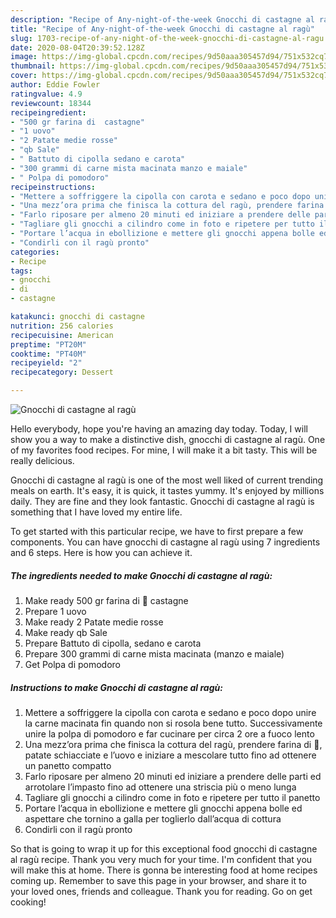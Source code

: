 ```yaml
---
description: "Recipe of Any-night-of-the-week Gnocchi di castagne al ragù"
title: "Recipe of Any-night-of-the-week Gnocchi di castagne al ragù"
slug: 1703-recipe-of-any-night-of-the-week-gnocchi-di-castagne-al-ragu
date: 2020-08-04T20:39:52.128Z
image: https://img-global.cpcdn.com/recipes/9d50aaa305457d94/751x532cq70/gnocchi-di-castagne-al-ragu-recipe-main-photo.jpg
thumbnail: https://img-global.cpcdn.com/recipes/9d50aaa305457d94/751x532cq70/gnocchi-di-castagne-al-ragu-recipe-main-photo.jpg
cover: https://img-global.cpcdn.com/recipes/9d50aaa305457d94/751x532cq70/gnocchi-di-castagne-al-ragu-recipe-main-photo.jpg
author: Eddie Fowler
ratingvalue: 4.9
reviewcount: 18344
recipeingredient:
- "500 gr farina di  castagne"
- "1 uovo"
- "2 Patate medie rosse"
- "qb Sale"
- " Battuto di cipolla sedano e carota"
- "300 grammi di carne mista macinata manzo e maiale"
- " Polpa di pomodoro"
recipeinstructions:
- "Mettere a soffriggere la cipolla con carota e sedano e poco dopo unire la carne macinata fin quando non si rosola bene tutto. Successivamente unire la polpa di pomodoro e far cucinare per circa 2 ore a fuoco lento"
- "Una mezz’ora prima che finisca la cottura del ragù, prendere farina di 🌰, patate schiacciate e l’uovo e iniziare a mescolare tutto fino ad ottenere un panetto compatto"
- "Farlo riposare per almeno 20 minuti ed iniziare a prendere delle parti ed arrotolare l’impasto fino ad ottenere una striscia più o meno lunga"
- "Tagliare gli gnocchi a cilindro come in foto e ripetere per tutto il panetto"
- "Portare l’acqua in ebollizione e mettere gli gnocchi appena bolle ed aspettare che tornino a galla per toglierlo dall’acqua di cottura"
- "Condirli con il ragù pronto"
categories:
- Recipe
tags:
- gnocchi
- di
- castagne

katakunci: gnocchi di castagne 
nutrition: 256 calories
recipecuisine: American
preptime: "PT20M"
cooktime: "PT40M"
recipeyield: "2"
recipecategory: Dessert

---
```



![Gnocchi di castagne al ragù](https://img-global.cpcdn.com/recipes/9d50aaa305457d94/751x532cq70/gnocchi-di-castagne-al-ragu-recipe-main-photo.jpg)

Hello everybody, hope you're having an amazing day today. Today, I will show you a way to make a distinctive dish, gnocchi di castagne al ragù. One of my favorites food recipes. For mine, I will make it a bit tasty. This will be really delicious.

Gnocchi di castagne al ragù is one of the most well liked of current trending meals on earth. It's easy, it is quick, it tastes yummy. It's enjoyed by millions daily. They are fine and they look fantastic. Gnocchi di castagne al ragù is something that I have loved my entire life.




To get started with this particular recipe, we have to first prepare a few components. You can have gnocchi di castagne al ragù using 7 ingredients and 6 steps. Here is how you can achieve it.

<!--inarticleads1-->

##### The ingredients needed to make Gnocchi di castagne al ragù:

1. Make ready 500 gr farina di 🌰 castagne
1. Prepare 1 uovo
1. Make ready 2 Patate medie rosse
1. Make ready qb Sale
1. Prepare  Battuto di cipolla, sedano e carota
1. Prepare 300 grammi di carne mista macinata (manzo e maiale)
1. Get  Polpa di pomodoro




<!--inarticleads2-->

##### Instructions to make Gnocchi di castagne al ragù:

1. Mettere a soffriggere la cipolla con carota e sedano e poco dopo unire la carne macinata fin quando non si rosola bene tutto. Successivamente unire la polpa di pomodoro e far cucinare per circa 2 ore a fuoco lento
1. Una mezz’ora prima che finisca la cottura del ragù, prendere farina di 🌰, patate schiacciate e l’uovo e iniziare a mescolare tutto fino ad ottenere un panetto compatto
1. Farlo riposare per almeno 20 minuti ed iniziare a prendere delle parti ed arrotolare l’impasto fino ad ottenere una striscia più o meno lunga
1. Tagliare gli gnocchi a cilindro come in foto e ripetere per tutto il panetto
1. Portare l’acqua in ebollizione e mettere gli gnocchi appena bolle ed aspettare che tornino a galla per toglierlo dall’acqua di cottura
1. Condirli con il ragù pronto




So that is going to wrap it up for this exceptional food gnocchi di castagne al ragù recipe. Thank you very much for your time. I'm confident that you will make this at home. There is gonna be interesting food at home recipes coming up. Remember to save this page in your browser, and share it to your loved ones, friends and colleague. Thank you for reading. Go on get cooking!
